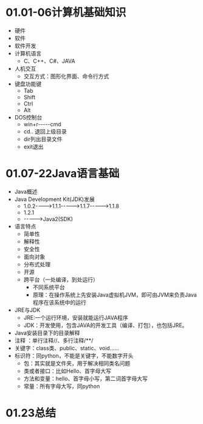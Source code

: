 # 01.01-06计算机基础知识

+ 硬件
+ 软件
+ 软件开发
+ 计算机语言
  + C、C++、C#、JAVA
+ 人机交互
  + 交互方式：图形化界面、命令行方式
+ 键盘功能键
  + Tab
  + Shift
  + Ctrl
  + Alt
+ DOS控制台
  + win+r-----cmd
  + cd.. 退回上级目录
  + dir列出目录文件
  + exit退出

# 01.07-22Java语言基础

+ Java概述
+ Java Development Kit(JDK)发展
  + 1.0.2---->1.1.1----->1.1.7----->1.1.8
  + 1.2.1
  + ----->Java2(SDK)
+ 语言特点
  + 简单性
  + 解释性
  + 安全性
  + 面向对象
  + 分布式处理
  + 开源
  + 跨平台（一处编译，到处运行）
    + 不同系统平台
    + 原理：在操作系统上先安装Java虚拟机JVM，即可由JVM来负责Java程序在该系统中的运行
+ JRE与JDK
  + JRE:一个运行环境，安装就能运行JAVA程序
  + JDK：开发使用，包含JAVA的开发工具（编译、打包），也包括JRE。
+ Java安装目录下的目录解释
+ 注释 ：单行注释//、多行注释/**/
+ 关键字：class类、public、static、void……
+ 标识符：同python，不能是关键字，不能数字开头
  + 包：其实就是文件夹，用于解决相同类名问题
  + 类或者接口：比如Hello、首字母大写
  + 方法和变量：hello、首字母小写，第二词首字母大写
  + 常量：所有字母大写，同python

# 01.23总结

